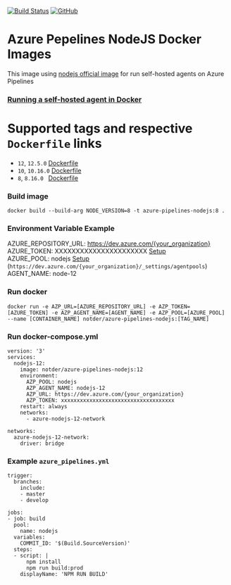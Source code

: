 [![Build Status](https://dev.azure.com/joyjitm/joyjitm/_apis/build/status/joyjitm2018.pipelines-java?branchName=master)](https://dev.azure.com/joyjitm/joyjitm/_build/latest?definitionId=3&branchName=master)
[![GitHub](https://img.shields.io/badge/github-azure--pipelines--nodejs-blue.svg "notder")](https://github.com/notder/azure-pipelines-nodejs)

# Azure Pepelines NodeJS Docker Images
This image using [nodejs official image](https://hub.docker.com/_/node) for run self-hosted agents on Azure Pipelines

### [Running a self-hosted agent in Docker](https://docs.microsoft.com/en-us/azure/devops/pipelines/agents/docker?view=azure-devops)

# Supported tags and respective `Dockerfile` links

- `12`, `12.5.0` [Dockerfile](https://github.com/notder/azure-pipelines-nodejs/blob/master/Dockerfile)
- `10`, `10.16.0` [Dockerfile](https://github.com/notder/azure-pipelines-nodejs/blob/master/Dockerfile)
- `8`, `8.16.0 ` [Dockerfile](https://github.com/notder/azure-pipelines-nodejs/blob/master/Dockerfile)

### Build image
`docker build --build-arg NODE_VERSION=8 -t azure-pipelines-nodejs:8 .`

### Environment Variable Example
AZURE_REPOSITORY_URL: https://dev.azure.com/{your_organization}  
AZURE_TOKEN: XXXXXXXXXXXXXXXXXXXXXX [Setup](https://docs.microsoft.com/en-us/azure/devops/pipelines/agents/v2-linux?view=azure-devops#authenticate-with-a-personal-access-token-pat)  
AZURE_POOL: nodejs [Setup](https://docs.microsoft.com/en-us/azure/devops/pipelines/agents/pools-queues?view=azure-devops#creating-agent-pools) (`https://dev.azure.com/{your_organization}/_settings/agentpools`)  
AGENT_NAME: node-12



### Run docker
```
docker run -e AZP_URL=[AZURE_REPOSITORY_URL] -e AZP_TOKEN=[AZURE_TOKEN] -e AZP_AGENT_NAME=[AGENT_NAME] -e AZP_POOL=[AZURE_POOL] --name [CONTAINER_NAME] notder/azure-pipelines-nodejs:[TAG_NAME]
```

### Run docker-compose.yml
```
version: '3'
services:
  nodejs-12:
    image: notder/azure-pipelines-nodejs:12
    environment:
      AZP_POOL: nodejs
      AZP_AGENT_NAME: nodejs-12
      AZP_URL: https://dev.azure.com/{your_organization}
      AZP_TOKEN: xxxxxxxxxxxxxxxxxxxxxxxxxxxxxxxxxxxx
    restart: always
    networks:
      - azure-nodejs-12-network

networks:
  azure-nodejs-12-network:
    driver: bridge
```

### Example `azure_pipelines.yml`
```
trigger:
  branches:
    include:
    - master
    - develop

jobs:
- job: build
  pool: 
    name: nodejs
  variables:
    COMMIT_ID: '$(Build.SourceVersion)'
  steps:
  - script: |
      npm install
      npm run build:prod
    displayName: 'NPM RUN BUILD'
```
